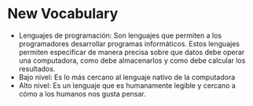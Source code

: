 # New Vocabulary
* Lenguajes de programación: Son lenguajes que permiten a los programadores desarrollar programas informáticos. Estos lenguajes permiten especificar de manera precisa sobre que datos debe operar una computadora, como debe almacenarlos y como debe calcular los resultados.
* Bajo nivel: Es lo más cercano al lenguaje nativo de la computadora
* Alto nivel: Es un lenguaje que es humanamente legible y cercano a cómo a los humanos nos gusta pensar.
